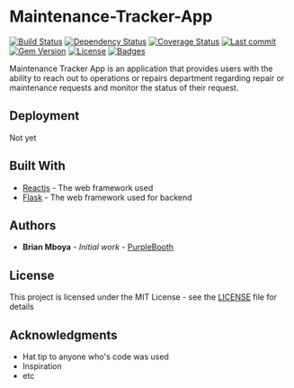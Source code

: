 # Maintenance-Tracker-App

[![Build Status](https://travis-ci.org/asheuh/Maintenance-Tracker-App.svg)](https://travis-ci.org/asheuh/Maintenance-Tracker-App)
[![Dependency Status](http://img.shields.io/gemnasium/asheuh/Maintenance-Tracker-App.svg)](https://gemnasium.com/asheuh/Maintenance-Tracker-App)
[![Coverage Status](http://img.shields.io/coveralls/asheuh/Maintenance-Tracker-App.svg)](https://coveralls.io/r/asheuh/Maintenance-Tracker-App)
[![Last commit](http://img.shields.io/last-commit/github/asheuh/Maintenance-Tracker-App.svg)](https://codeclimate.com/github/asheuh/Maintenance-Tracker-App)
[![Gem Version](http://img.shields.io/gem/v/suchgem.svg)](https://rubygems.org/gems/suchgem)
[![License](http://img.shields.io/:license-mit-blue.svg)](http://doge.mit-license.org)
[![Badges](http://img.shields.io/:badges-7/7-ff6799.svg)](https://github.com/badges/badgerbadgerbadger)

Maintenance Tracker App is an application that provides users with the ability to reach out to operations or repairs department regarding repair or maintenance requests and monitor the status of their request.


## Deployment

Not yet

## Built With

* [Reactjs](http://www.dropwizard.io/1.0.2/docs/) - The web framework used
* [Flask](http://www.dropwizard.io/1.0.2/docs/) - The web framework used for backend


## Authors

* **Brian Mboya** - *Initial work* - [PurpleBooth](https://github.com/PurpleBooth)

## License

This project is licensed under the MIT License - see the [LICENSE](LICENSE) file for details

## Acknowledgments

* Hat tip to anyone who's code was used
* Inspiration
* etc
